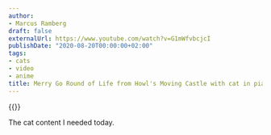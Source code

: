 ```yaml
---
author:
- Marcus Ramberg
draft: false
externalUrl: https://www.youtube.com/watch?v=G1mWfvbcjcI
publishDate: "2020-08-20T00:00:00+02:00"
tags:
- cats
- video
- anime
title: Merry Go Round of Life from Howl's Moving Castle with cat in piano
---
```


{{<youtube G1mWfvbcjcI>}}

The cat content I needed today.
